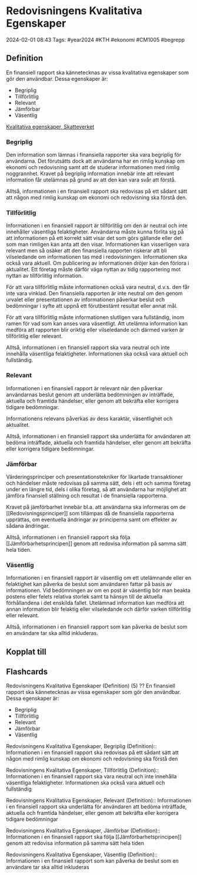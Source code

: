 # Redovisningens Kvalitativa Egenskaper

2024-02-01 08:43
Tags: #year2024 #KTH #ekonomi #CM1005 #begrepp

## Definition

En finansiell rapport ska kännetecknas av vissa kvalitativa egenskaper som gör den användbar. Dessa egenskaper är:

- Begriplig
- Tillförlitlig
- Relevant
- Jämförbar
- Väsentlig

[Kvalitativa egenskaper, Skatteverket](https://www4.skatteverket.se/rattsligvagledning/edition/2023.16/3242.html)

### Begriplig

Den information som lämnas i finansiella rapporter ska vara begriplig för användarna. Det förutsätts dock att användarna har en rimlig kunskap om ekonomi och redovisning samt att de studerar informationen med rimlig noggrannhet. Kravet på begriplig information innebär inte att relevant information får utelämnas på grund av att den kan vara svår att förstå.

Alltså, informationen i en finansiell rapport ska redovisas på ett sådant sätt att någon med rimlig kunskap om ekonomi och redovisning ska förstå den.

### Tillförlitlig

Informationen i en finansiell rapport är tillförlitlig om den är neutral och inte innehåller väsentliga felaktigheter. Användarna måste kunna förlita sig på att informationen på ett korrekt sätt visar det som görs gällande eller det som man rimligen kan anta att den visar. Informationen kan visserligen vara relevant men så osäker att den finansiella rapporten riskerar att bli vilseledande om informationen tas med i redovisningen. Informationen ska också vara aktuell. Om publicering av informationen dröjer kan den förlora i aktualitet. Ett företag måste därför väga nyttan av tidig rapportering mot nyttan av tillförlitlig information.

För att vara tillförlitlig måste informationen också vara neutral, d.v.s. den får inte vara vinklad. Den finansiella rapporten är inte neutral om den genom urvalet eller presentationen av informationen påverkar beslut och bedömningar i syfte att uppnå ett förutbestämt resultat eller annat mål.

För att vara tillförlitlig måste informationen slutligen vara fullständig, inom ramen för vad som kan anses vara väsentligt. Att utelämna information kan medföra att rapporten blir oriktig eller vilseledande och därmed varken är tillförlitlig eller relevant.

Alltså, informationen i en finansiell rapport ska vara neutral och inte innehålla väsentliga felaktigheter. Informationen ska också vara aktuell och fullständig.

### Relevant

Informationen i en finansiell rapport är relevant när den påverkar användarnas beslut genom att underlätta bedömningen av inträffade, aktuella och framtida händelser, eller genom att bekräfta eller korrigera tidigare bedömningar.

Informationens relevans påverkas av dess karaktär, väsent­lighet och aktualitet.

Alltså, informationen i en finansiell rapport ska underlätta för användaren att bedöma inträffade, aktuella och framtida händelser, eller genom att bekräfta eller korrigera tidigare bedömningar.

### Jämförbar

Värderingsprinciper och presentationstekniker för likartade transaktioner och händelser måste redo­visas på samma sätt, dels i ett och samma företag under en längre tid, dels i olika företag, så att användarna har möjlighet att jämföra finansiell ställning och resultat i de finansiella rapporterna.

Kravet på jämförbarhet innebär bl.a. att användarna ska informeras om de [[Redovisningsprinciper]] som tillämpas då de finansiella rapporterna upprättas, om eventuella ändringar av principerna samt om effekter av sådana ändringar.

Alltså, informationen i en finansiell rapport ska följa [[Jämförbarhetsprincipen]] genom att redovisa information på samma sätt hela tiden.

### Väsentlig

Informa­tionen i en finansiell rapport är väsentlig om ett utelämnande eller en felaktighet kan påverka de beslut som användaren fattar på basis av informationen. Vid bedömningen av om en post är väsentlig bör man beakta postens eller felets relativa storlek samt ta hänsyn till de aktuella förhållandena i det enskilda fallet. Utelämnad information kan medföra att annan information blir felaktig eller vilseledande och därför varken tillförlitlig eller relevant.

Alltså, informationen i en finansiell rapport som kan påverka de beslut som en användare tar ska alltid inkluderas.

## Kopplat till

## Flashcards

Redovisningens Kvalitativa Egenskaper (Definition) (5)
??
En finansiell rapport ska kännetecknas av vissa egenskaper som gör den användbar. Dessa egenskaper är:
- Begriplig
- Tillförlitlig
- Relevant
- Jämförbar
- Väsentlig
<!--SR:!2024-02-07,1,226!2024-02-18,13,270-->

Redovisningens Kvalitativa Egenskaper, Begriplig (Definition):: Informationen i en finansiell rapport ska redovisas på ett sådant sätt att någon med rimlig kunskap om ekonomi och redovisning ska förstå den
<!--SR:!2024-02-08,3,250!2024-02-07,2,248-->

Redovisningens Kvalitativa Egenskaper, Tillförlitlig (Definition):: Informationen i en finansiell rapport ska vara neutral och inte innehålla väsentliga felaktigheter. Informationen ska också vara aktuell och fullständig
<!--SR:!2024-02-07,2,228!2024-02-07,1,208-->

Redovisningens Kvalitativa Egenskaper, Relevant (Definition):: Informationen i en finansiell rapport ska underlätta för användaren att bedöma inträffade, aktuella och framtida händelser, eller genom att bekräfta eller korrigera tidigare bedömningar
<!--SR:!2024-02-03,1,230!2024-02-07,1,225-->

Redovisningens Kvalitativa Egenskaper, Jämförbar (Definition):: Informationen i en finansiell rapport ska följa [[Jämförbarhetsprincipen]] genom att redovisa information på samma sätt hela tiden
<!--SR:!2024-02-21,15,290!2024-02-06,1,228-->

Redovisningens Kvalitativa Egenskaper, Väsentlig (Definition):: Informationen i en finansiell rapport som kan påverka de beslut som en användare tar ska alltid inkluderas
<!--SR:!2024-02-07,2,245!2024-02-08,2,228-->
